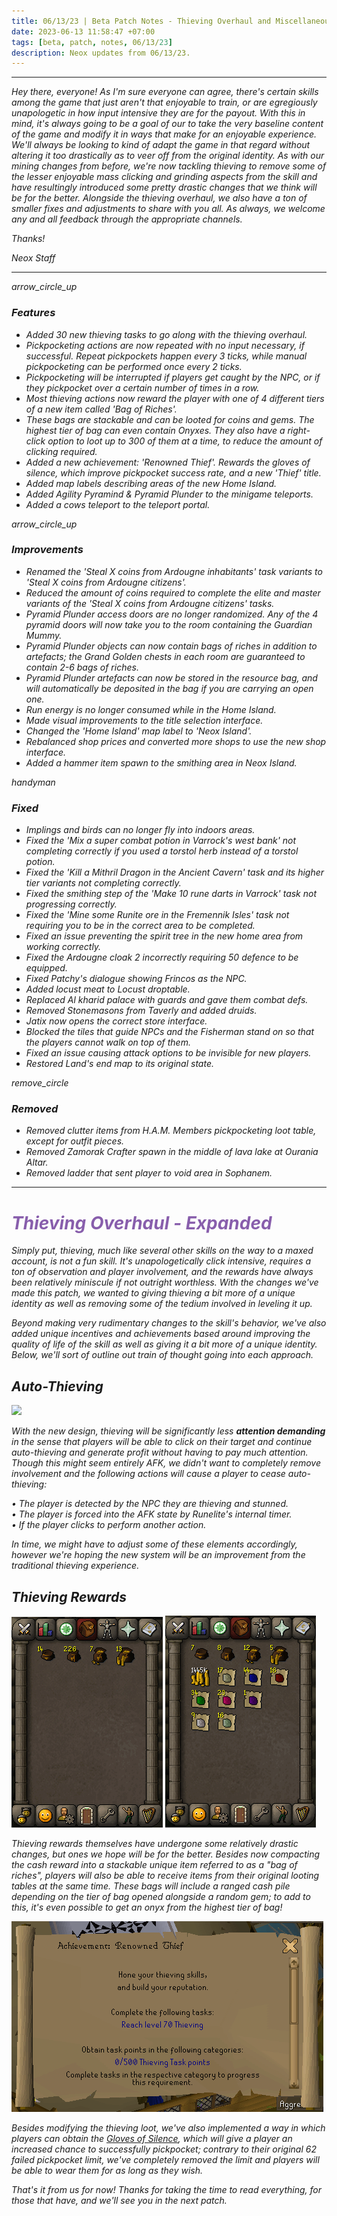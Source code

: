 ```yaml
---
title: 06/13/23 | Beta Patch Notes - Thieving Overhaul and Miscellaneous Fixes
date: 2023-06-13 11:58:47 +07:00
tags: [beta, patch, notes, 06/13/23]
description: Neox updates from 06/13/23.
---
```


***
<em>Hey there, everyone! As I'm sure everyone can agree, there's certain skills among the game that just aren't that enjoyable to train, or are egregiously unapologetic in how input intensive they are for the payout. With this in mind, it's always going to be a goal of our to take the very baseline content of the game and modify it in ways that make for an enjoyable experience. We'll always be looking to kind of adapt the game in that regard without altering it too drastically as to veer off from the original identity. As with our mining changes from before, we're now tackling thieving to remove some of the lesser enjoyable mass clicking and grinding aspects from the skill and have resultingly introduced some pretty drastic changes that we think will be for the better. Alongside the thieving overhaul, we also have a ton of smaller fixes and adjustments to share with you all. As always, we welcome any and all feedback through the appropriate channels.

<em>Thanks!

<em>Neox Staff<br>

***

<div class="spacer-large"></div>
<div class="changes-body">
    <div class="changes-body changes-row features">
        <div class="changes-row-header">
            <span class="icon">
                <span class="material-symbols-outlined">arrow_circle_up</span>
            </span>
            <h3>Features</h3>
        </div>
    </div>
</div>
<div class="spacer-small"></div>

- Added 30 new thieving tasks to go along with the thieving overhaul.
- Pickpocketing actions are now repeated with no input necessary, if successful. Repeat pickpockets happen every 3 ticks, while manual pickpocketing can be performed once every 2 ticks.
- Pickpocketing will be interrupted if players get caught by the NPC, or if they pickpocket over a certain number of times in a row.
- Most thieving actions now reward the player with one of 4 different tiers of a new item called 'Bag of Riches'.
- These bags are stackable and can be looted for coins and gems. The highest tier of bag can even contain Onyxes. They also have a right-click option to loot up to 300 of them at a time, to reduce the amount of clicking required.
- Added a new achievement: 'Renowned Thief'. Rewards the gloves of silence, which improve pickpocket success rate, and a new 'Thief' title.
- Added map labels describing areas of the new Home Island.
- Added Agility Pyramind & Pyramid Plunder to the minigame teleports.
- Added a cows teleport to the teleport portal. 

<div class="spacer-medium"></div>
<div class="changes-body">
    <div class="changes-body changes-row improvements">
        <div class="changes-row-header">
            <span class="icon">
                <span class="material-symbols-outlined">arrow_circle_up</span>
            </span>
            <h3>Improvements</h3>
        </div>
    </div>
</div>
<div class="spacer-small"></div>

- Renamed the 'Steal X coins from Ardougne inhabitants' task variants to 'Steal X coins from Ardougne citizens'.
- Reduced the amount of coins required to complete the elite and master variants of the 'Steal X coins from Ardougne citizens' tasks.
- Pyramid Plunder access doors are no longer randomized. Any of the 4 pyramid doors will now take you to the room containing the Guardian Mummy.
- Pyramid Plunder objects can now contain bags of riches in addition to artefacts; the Grand Golden chests in each room are guaranteed to contain 2-6 bags of riches.
- Pyramid Plunder artefacts can now be stored in the resource bag, and will automatically be deposited in the bag if you are carrying an open one.
- Run energy is no longer consumed while in the Home Island.
- Made visual improvements to the title selection interface.
- Changed the 'Home Island' map label to 'Neox Island'.
- Rebalanced shop prices and converted more shops to use the new shop interface.
- Added a hammer item spawn to the smithing area in Neox Island.

<div class="spacer-medium"></div>
<div class="changes-body">
    <div class="changes-body changes-row fixed">
        <div class="changes-row-header">
            <span class="icon">
                <span class="material-symbols-outlined">handyman</span>
            </span>
            <h3>Fixed</h3>
        </div>
    </div>
</div>
<div class="spacer-small"></div>

- Implings and birds can no longer fly into indoors areas.
- Fixed the 'Mix a super combat potion in Varrock's west bank' not completing correctly if you used a torstol herb instead of a torstol potion.
- Fixed the 'Kill a Mithril Dragon in the Ancient Cavern' task and its higher tier variants not completing correctly.
- Fixed the smithing step of the 'Make 10 rune darts in Varrock' task not progressing correctly.
- Fixed the 'Mine some Runite ore in the Fremennik Isles' task not requiring you to be in the correct area to be completed.
- Fixed an issue preventing the spirit tree in the new home area from working correctly.
- Fixed the Ardougne cloak 2 incorrectly requiring 50 defence to be equipped.
- Fixed Patchy's dialogue showing Frincos as the NPC.
- Added locust meat to Locust droptable.
- Replaced Al kharid palace with guards and gave them combat defs.
- Removed Stonemasons from Taverly and added druids.
- Jatix now opens the correct store interface.
- Blocked the tiles that guide NPCs and the Fisherman stand on so that the players cannot walk on top of them.
- Fixed an issue causing attack options to be invisible for new players.
- Restored Land's end map to its original state.

<div class="spacer-medium"></div>
<div class="changes-body">
    <div class="changes-body changes-row removed">
        <div class="changes-row-header">
            <span class="icon">
                <span class="material-symbols-outlined">remove_circle</span>
            </span>
            <h3>Removed</h3>
        </div>
    </div>
</div>
<div class="spacer-small"></div>

- Removed clutter items from H.A.M. Members pickpocketing loot table, except for outfit pieces.
- Removed Zamorak Crafter spawn in the middle of lava lake at Ourania Altar.
- Removed ladder that sent player to void area in Sophanem.

<div class="spacer-medium"></div>

***

<h1 style="color:#885eac;">Thieving Overhaul - Expanded</h1>


Simply put, thieving, much like several other skills on the way to a maxed account, is not a fun skill. It's unapologetically click intensive, requires a ton of observation and player involvement, and the rewards have always been relatively miniscule if not outright worthless. With the changes we've made this patch, we wanted to giving thieving a bit more of a unique identity as well as removing some of the tedium involved in leveling it up. 

Beyond making very rudimentary changes to the skill's behavior, we've also added unique incentives and achievements based around improving the *quality of life* of the skill as well as giving it a bit more of a unique identity. Below, we'll sort of outline out train of thought going into each approach.

## Auto-Thieving

<img src="/assets/img/updates/061323/thieving.gif">

With the new design, thieving will be significantly less **attention demanding** in the sense that players will be able to click on their target and continue auto-thieving and generate profit without having to pay much attention. Though this might seem entirely AFK, we didn't want to completely remove involvement and the following actions will cause a player to cease auto-thieving:

  • The player is detected by the NPC they are thieving and stunned.<br>
  • The player is forced into the AFK state by Runelite's internal timer.<br>
  • If the player clicks to perform another action.<br>

In time, we might have to adjust some of these elements accordingly, however we're hoping the new system will be an improvement from the traditional thieving experience.

## Thieving Rewards

<img src="/assets/img/updates/061323/lootingbags.gif"> <img src="/assets/img/updates/061323/bagsofrichesloot.png">

Thieving rewards themselves have undergone some relatively drastic changes, but ones we hope will be for the better. Besides now compacting the cash reward into a stackable unique item referred to as a "bag of riches", players will also be able to receive items from their original looting tables at the same time. These bags will include a ranged cash pile depending on the tier of bag opened alongside a random gem; to add to this, it's even possible to get an onyx from the highest tier of bag!

<img src="/assets/img/updates/061323/thiefachievement.gif">

Besides modifying the thieving loot, we've also implemented a way in which players can obtain the <a href="[url](https://oldschool.runescape.wiki/w/Gloves_of_silence)">Gloves of Silence</a>, which will give a player an increased chance to successfully pickpocket; contrary to their original 62 failed pickpocket limit, we've completely removed the limit and players will be able to wear them for as long as they wish.

That's it from us for now! Thanks for taking the time to read everything, for those that have, and we'll see you in the next patch.






